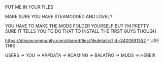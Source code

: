 PUT ME IN YOUR FILES

MAKE SURE YOU HAVE STEAMODDED AND LOVELY

YOU HAVE TO MAKE THE MODS FOLDER YOURSELF
BUT I'M PRETTY SURE IT TELLS YOU TO DO THAT TO INSTALL THE FIRST GUYS THOUGH

https://steamcommunity.com/sharedfiles/filedetails/?id=3400691352
^ USE THIS

USERS
  -> YOU
    -> APPDATA
      -> ROAMING
        -> BALATRO
          -> MODS
            -> HERE!!!
